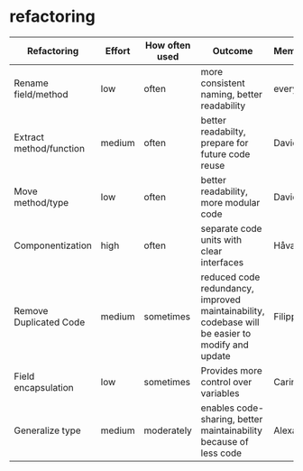 # refactoring
|Refactoring                               |Effort|How often used|Outcome                                         |Member(s)|
|------------------------------------------|------|--------------|------------------------------------------------|---------|
|Rename field/method                       |low   |often         |more consistent naming, better readability      |everyone |
|Extract method/function                   |medium|often         |better readabilty, prepare for future code reuse|David    |
|Move method/type                          |low   |often         |better readability, more modular code           |David    |
|Componentization                          |high  |often         |separate code units with clear interfaces       |Håvard   |
|Remove Duplicated Code					   |medium|sometimes     |reduced code redundancy, improved maintainability, codebase will be easier to modify and update | Filippa | 
|Field encapsulation                       |low   |sometimes     |Provides more control over variables            |Carin    |
|Generalize type                           |medium|moderately    |enables code-sharing, better maintainability because of less code| Alexander|
